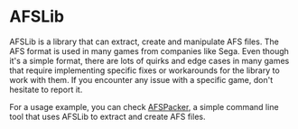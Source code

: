 # AFSLib
AFSLib is a library that can extract, create and manipulate AFS files. The AFS format is used in many games from companies like Sega. Even though it's a simple format, there are lots of quirks and edge cases in many games that require implementing specific fixes or workarounds for the library to work with them. If you encounter any issue with a specific game, don't hesitate to report it.

For a usage example, you can check [AFSPacker](https://github.com/MaikelChan/AFSPacker), a simple command line tool that uses AFSLib to extract and create AFS files.